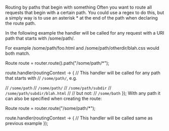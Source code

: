 Routing by paths that begin with something
Often you want to route all requests that begin with a certain path. You could use a regex to do this, but a simply way is to use an asterisk * at the end of the path when declaring the route path.

In the following example the handler will be called for any request with a URI path that starts with /some/path/.

For example /some/path/foo.html and /some/path/otherdir/blah.css would both match.

Route route = router.route().path("/some/path/*");

route.handler(routingContext -> {
  // This handler will be called for any path that starts with
  // `/some/path/`, e.g.

  // `/some/path`
  // `/some/path/`
  // `/some/path/subdir`
  // `/some/path/subdir/blah.html`
  //
  // but not:
  // `/some/bath`
});
With any path it can also be specified when creating the route:

Route route = router.route("/some/path/*");

route.handler(routingContext -> {
  // This handler will be called same as previous example
});
